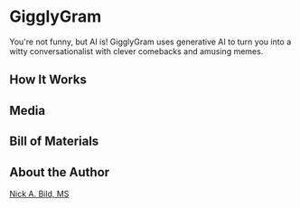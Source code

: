 # GigglyGram

You're not funny, but AI is! GigglyGram uses generative AI to turn you into a witty conversationalist with clever comebacks and amusing memes.

## How It Works

## Media

## Bill of Materials

## About the Author

[Nick A. Bild, MS](https://nickbild79.firebaseapp.com/#!/)

